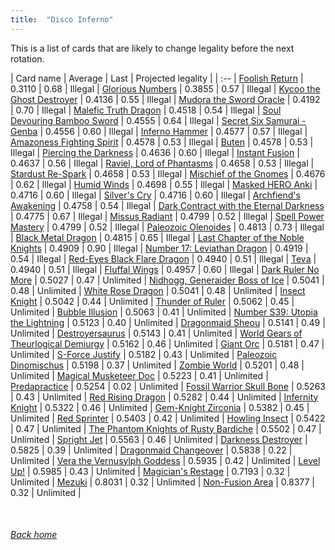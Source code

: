 ```yaml
---
title:  "Disco Inferno"
---
```


This is a list of cards that are likely to change legality before the next rotation.

| Card name | Average | Last | Projected legality |
| :-- |
[Foolish Return](https://db.ygoprodeck.com/card/?search=Foolish%20Return) | 0.3110 | 0.68 | Illegal |
[Glorious Numbers](https://db.ygoprodeck.com/card/?search=Glorious%20Numbers) | 0.3855 | 0.57 | Illegal |
[Kycoo the Ghost Destroyer](https://db.ygoprodeck.com/card/?search=Kycoo%20the%20Ghost%20Destroyer) | 0.4136 | 0.55 | Illegal |
[Mudora the Sword Oracle](https://db.ygoprodeck.com/card/?search=Mudora%20the%20Sword%20Oracle) | 0.4192 | 0.70 | Illegal |
[Malefic Truth Dragon](https://db.ygoprodeck.com/card/?search=Malefic%20Truth%20Dragon) | 0.4518 | 0.54 | Illegal |
[Soul Devouring Bamboo Sword](https://db.ygoprodeck.com/card/?search=Soul%20Devouring%20Bamboo%20Sword) | 0.4555 | 0.64 | Illegal |
[Secret Six Samurai - Genba](https://db.ygoprodeck.com/card/?search=Secret%20Six%20Samurai%20-%20Genba) | 0.4556 | 0.60 | Illegal |
[Inferno Hammer](https://db.ygoprodeck.com/card/?search=Inferno%20Hammer) | 0.4577 | 0.57 | Illegal |
[Amazoness Fighting Spirit](https://db.ygoprodeck.com/card/?search=Amazoness%20Fighting%20Spirit) | 0.4578 | 0.53 | Illegal |
[Buten](https://db.ygoprodeck.com/card/?search=Buten) | 0.4578 | 0.53 | Illegal |
[Piercing the Darkness](https://db.ygoprodeck.com/card/?search=Piercing%20the%20Darkness) | 0.4636 | 0.60 | Illegal |
[Instant Fusion](https://db.ygoprodeck.com/card/?search=Instant%20Fusion) | 0.4637 | 0.56 | Illegal |
[Raviel, Lord of Phantasms](https://db.ygoprodeck.com/card/?search=Raviel,%20Lord%20of%20Phantasms) | 0.4658 | 0.53 | Illegal |
[Stardust Re-Spark](https://db.ygoprodeck.com/card/?search=Stardust%20Re-Spark) | 0.4658 | 0.53 | Illegal |
[Mischief of the Gnomes](https://db.ygoprodeck.com/card/?search=Mischief%20of%20the%20Gnomes) | 0.4676 | 0.62 | Illegal |
[Humid Winds](https://db.ygoprodeck.com/card/?search=Humid%20Winds) | 0.4698 | 0.55 | Illegal |
[Masked HERO Anki](https://db.ygoprodeck.com/card/?search=Masked%20HERO%20Anki) | 0.4716 | 0.60 | Illegal |
[Silver's Cry](https://db.ygoprodeck.com/card/?search=Silver's%20Cry) | 0.4716 | 0.60 | Illegal |
[Archfiend's Awakening](https://db.ygoprodeck.com/card/?search=Archfiend's%20Awakening) | 0.4758 | 0.54 | Illegal |
[Dark Contract with the Eternal Darkness](https://db.ygoprodeck.com/card/?search=Dark%20Contract%20with%20the%20Eternal%20Darkness) | 0.4775 | 0.67 | Illegal |
[Missus Radiant](https://db.ygoprodeck.com/card/?search=Missus%20Radiant) | 0.4799 | 0.52 | Illegal |
[Spell Power Mastery](https://db.ygoprodeck.com/card/?search=Spell%20Power%20Mastery) | 0.4799 | 0.52 | Illegal |
[Paleozoic Olenoides](https://db.ygoprodeck.com/card/?search=Paleozoic%20Olenoides) | 0.4813 | 0.73 | Illegal |
[Black Metal Dragon](https://db.ygoprodeck.com/card/?search=Black%20Metal%20Dragon) | 0.4815 | 0.65 | Illegal |
[Last Chapter of the Noble Knights](https://db.ygoprodeck.com/card/?search=Last%20Chapter%20of%20the%20Noble%20Knights) | 0.4909 | 0.90 | Illegal |
[Number 17: Leviathan Dragon](https://db.ygoprodeck.com/card/?search=Number%2017:%20Leviathan%20Dragon) | 0.4919 | 0.54 | Illegal |
[Red-Eyes Black Flare Dragon](https://db.ygoprodeck.com/card/?search=Red-Eyes%20Black%20Flare%20Dragon) | 0.4940 | 0.51 | Illegal |
[Teva](https://db.ygoprodeck.com/card/?search=Teva) | 0.4940 | 0.51 | Illegal |
[Fluffal Wings](https://db.ygoprodeck.com/card/?search=Fluffal%20Wings) | 0.4957 | 0.60 | Illegal |
[Dark Ruler No More](https://db.ygoprodeck.com/card/?search=Dark%20Ruler%20No%20More) | 0.5027 | 0.47 | Unlimited |
[Nidhogg, Generaider Boss of Ice](https://db.ygoprodeck.com/card/?search=Nidhogg,%20Generaider%20Boss%20of%20Ice) | 0.5041 | 0.48 | Unlimited |
[White Rose Dragon](https://db.ygoprodeck.com/card/?search=White%20Rose%20Dragon) | 0.5041 | 0.48 | Unlimited |
[Insect Knight](https://db.ygoprodeck.com/card/?search=Insect%20Knight) | 0.5042 | 0.44 | Unlimited |
[Thunder of Ruler](https://db.ygoprodeck.com/card/?search=Thunder%20of%20Ruler) | 0.5062 | 0.45 | Unlimited |
[Bubble Illusion](https://db.ygoprodeck.com/card/?search=Bubble%20Illusion) | 0.5063 | 0.41 | Unlimited |
[Number S39: Utopia the Lightning](https://db.ygoprodeck.com/card/?search=Number%20S39:%20Utopia%20the%20Lightning) | 0.5123 | 0.40 | Unlimited |
[Dragonmaid Sheou](https://db.ygoprodeck.com/card/?search=Dragonmaid%20Sheou) | 0.5141 | 0.49 | Unlimited |
[Destroyersaurus](https://db.ygoprodeck.com/card/?search=Destroyersaurus) | 0.5143 | 0.41 | Unlimited |
[World Gears of Theurlogical Demiurgy](https://db.ygoprodeck.com/card/?search=World%20Gears%20of%20Theurlogical%20Demiurgy) | 0.5162 | 0.46 | Unlimited |
[Giant Orc](https://db.ygoprodeck.com/card/?search=Giant%20Orc) | 0.5181 | 0.47 | Unlimited |
[S-Force Justify](https://db.ygoprodeck.com/card/?search=S-Force%20Justify) | 0.5182 | 0.43 | Unlimited |
[Paleozoic Dinomischus](https://db.ygoprodeck.com/card/?search=Paleozoic%20Dinomischus) | 0.5198 | 0.37 | Unlimited |
[Zombie World](https://db.ygoprodeck.com/card/?search=Zombie%20World) | 0.5201 | 0.48 | Unlimited |
[Magical Musketeer Doc](https://db.ygoprodeck.com/card/?search=Magical%20Musketeer%20Doc) | 0.5223 | 0.41 | Unlimited |
[Predapractice](https://db.ygoprodeck.com/card/?search=Predapractice) | 0.5254 | 0.02 | Unlimited |
[Fossil Warrior Skull Bone](https://db.ygoprodeck.com/card/?search=Fossil%20Warrior%20Skull%20Bone) | 0.5263 | 0.43 | Unlimited |
[Red Rising Dragon](https://db.ygoprodeck.com/card/?search=Red%20Rising%20Dragon) | 0.5282 | 0.44 | Unlimited |
[Infernity Knight](https://db.ygoprodeck.com/card/?search=Infernity%20Knight) | 0.5322 | 0.46 | Unlimited |
[Gem-Knight Zirconia](https://db.ygoprodeck.com/card/?search=Gem-Knight%20Zirconia) | 0.5382 | 0.45 | Unlimited |
[Red Sprinter](https://db.ygoprodeck.com/card/?search=Red%20Sprinter) | 0.5403 | 0.42 | Unlimited |
[Howling Insect](https://db.ygoprodeck.com/card/?search=Howling%20Insect) | 0.5422 | 0.47 | Unlimited |
[The Phantom Knights of Rusty Bardiche](https://db.ygoprodeck.com/card/?search=The%20Phantom%20Knights%20of%20Rusty%20Bardiche) | 0.5502 | 0.47 | Unlimited |
[Spright Jet](https://db.ygoprodeck.com/card/?search=Spright%20Jet) | 0.5563 | 0.46 | Unlimited |
[Darkness Destroyer](https://db.ygoprodeck.com/card/?search=Darkness%20Destroyer) | 0.5825 | 0.39 | Unlimited |
[Dragonmaid Changeover](https://db.ygoprodeck.com/card/?search=Dragonmaid%20Changeover) | 0.5838 | 0.22 | Unlimited |
[Vera the Vernusylph Goddess](https://db.ygoprodeck.com/card/?search=Vera%20the%20Vernusylph%20Goddess) | 0.5935 | 0.42 | Unlimited |
[Level Up!](https://db.ygoprodeck.com/card/?search=Level%20Up!) | 0.5985 | 0.43 | Unlimited |
[Magician's Restage](https://db.ygoprodeck.com/card/?search=Magician's%20Restage) | 0.7193 | 0.32 | Unlimited |
[Mezuki](https://db.ygoprodeck.com/card/?search=Mezuki) | 0.8031 | 0.32 | Unlimited |
[Non-Fusion Area](https://db.ygoprodeck.com/card/?search=Non-Fusion%20Area) | 0.8377 | 0.32 | Unlimited |

<br>

###### [Back home](index)